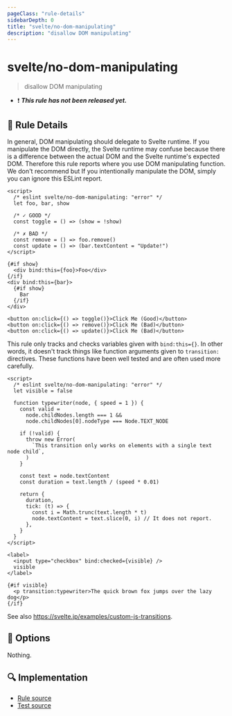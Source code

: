 ```yaml
---
pageClass: "rule-details"
sidebarDepth: 0
title: "svelte/no-dom-manipulating"
description: "disallow DOM manipulating"
---
```


# svelte/no-dom-manipulating

> disallow DOM manipulating

- :exclamation: <badge text="This rule has not been released yet." vertical="middle" type="error"> **_This rule has not been released yet._** </badge>

## :book: Rule Details

In general, DOM manipulating should delegate to Svelte runtime. If you manipulate the DOM directly, the Svelte runtime may confuse because there is a difference between the actual DOM and the Svelte runtime's expected DOM.
Therefore this rule reports where you use DOM manipulating function.
We don't recommend but If you intentionally manipulate the DOM, simply you can ignore this ESLint report.

<ESLintCodeBlock>

<!--eslint-skip-->

```svelte
<script>
  /* eslint svelte/no-dom-manipulating: "error" */
  let foo, bar, show

  /* ✓ GOOD */
  const toggle = () => (show = !show)

  /* ✗ BAD */
  const remove = () => foo.remove()
  const update = () => (bar.textContent = "Update!")
</script>

{#if show}
  <div bind:this={foo}>Foo</div>
{/if}
<div bind:this={bar}>
  {#if show}
    Bar
  {/if}
</div>

<button on:click={() => toggle()}>Click Me (Good)</button>
<button on:click={() => remove()}>Click Me (Bad)</button>
<button on:click={() => update()}>Click Me (Bad)</button>
```

</ESLintCodeBlock>

This rule only tracks and checks variables given with `bind:this={}`. In other words, it doesn't track things like function arguments given to `transition:` directives. These functions have been well tested and are often used more carefully.

<ESLintCodeBlock>

<!--eslint-skip-->

```svelte
<script>
  /* eslint svelte/no-dom-manipulating: "error" */
  let visible = false

  function typewriter(node, { speed = 1 }) {
    const valid =
      node.childNodes.length === 1 &&
      node.childNodes[0].nodeType === Node.TEXT_NODE

    if (!valid) {
      throw new Error(
        `This transition only works on elements with a single text node child`,
      )
    }

    const text = node.textContent
    const duration = text.length / (speed * 0.01)

    return {
      duration,
      tick: (t) => {
        const i = Math.trunc(text.length * t)
        node.textContent = text.slice(0, i) // It does not report.
      },
    }
  }
</script>

<label>
  <input type="checkbox" bind:checked={visible} />
  visible
</label>

{#if visible}
  <p transition:typewriter>The quick brown fox jumps over the lazy dog</p>
{/if}
```

</ESLintCodeBlock>

See also <https://svelte.jp/examples/custom-js-transitions>.

## :wrench: Options

Nothing.

## :mag: Implementation

- [Rule source](https://github.com/ota-meshi/eslint-plugin-svelte/blob/main/src/rules/no-dom-manipulating.ts)
- [Test source](https://github.com/ota-meshi/eslint-plugin-svelte/blob/main/tests/src/rules/no-dom-manipulating.ts)

